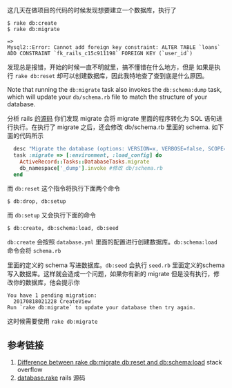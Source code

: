 这几天在做项目的代码的时候发现想要建立一个数据库，执行了 

```shell
$ rake db:create
$ rake db:migrate

=>
Mysql2::Error: Cannot add foreign key constraint: ALTER TABLE `loans` ADD CONSTRAINT `fk_rails_c15c911198` FOREIGN KEY (`user_id`)
```

发现总是报错，开始的时候一直不明就里，搞不懂错在什么地方，但是 如果是执行 `rake db:reset` 却可以创建数据库，因此我特地查了查到底是什么原因。

Note that running the `db:migrate` task also invokes the `db:schema:dump` task, which will update your `db/schema.rb` file to match the structure of your database.

分析 rails [的源码](https://github.com/rails/rails/blob/15ef55efb591e5379486ccf53dd3e13f416564f6/activerecord/lib/active_record/migration.rb) 你们发现 migrate 会将 migrate 里面的程序转化为 SQL 语句进行执行。在执行了 migrate 之后，还会修改 db/schema.rb 里面的 schema. 如下面的代码所示

```ruby
  desc "Migrate the database (options: VERSION=x, VERBOSE=false, SCOPE=blog)."
  task :migrate => [:environment, :load_config] do
    ActiveRecord::Tasks::DatabaseTasks.migrate
    db_namespace['_dump'].invoke #修改 db/schema.rb 
  end
```

而 `db:reset` 这个指令将执行下面两个命令

```shell
$ db:drop, db:setup
```

而 `db:setup` 又会执行下面的命令

```shell
$ db:create, db:schema:load, db:seed
```

`db:create` 会按照 `database.yml` 里面的配置进行创建数据库。`db:schema:load` 命令会将 `schema.rb`

里面的定义的 schema 写进数据库。`db:seed` 会执行  `seed.rb` 里面定义的schema 写入数据库。这样就会造成一个问题，如果你有新的 migrate 但是没有执行，修改你的数据库，他会提示你

```shell
You have 1 pending migration:
  20170818021228 CreateView
Run `rake db:migrate` to update your database then try again.
```

这时候需要使用 `rake db:migrate`



参考链接
------

1. [Difference between rake db:migrate db:reset and db:schema:load](https://stackoverflow.com/questions/10301794/difference-between-rake-dbmigrate-dbreset-and-dbschemaload) stack overflow
2. [database.rake](https://github.com/rails/rails/blob/15ef55efb591e5379486ccf53dd3e13f416564f6/activerecord/lib/active_record/railties/databases.rake) rails 源码

